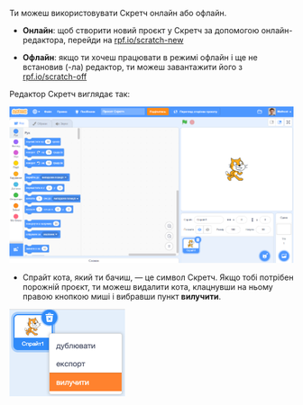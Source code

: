 Ти можеш використовувати Скретч онлайн або офлайн.

+ **Онлайн**: щоб створити новий проєкт у Скретч за допомогою онлайн-редактора, перейди на <a href="https://rpf.io/scratch-new" target="_blank">rpf.io/scratch-new</a>

+ **Офлайн**: якщо ти хочеш працювати в режимі офлайн і ще не встановив (-ла) редактор, ти можеш завантажити його з <a href="https://rpf.io/scratch-off" target="_blank">rpf.io/scratch-off</a>

Редактор Скретч виглядає так:

![знімок екрана](images/scratch-editor.png)

+ Спрайт кота, який ти бачиш, — це символ Скретч. Якщо тобі потрібен порожній проєкт, ти можеш видалити кота, клацнувши на ньому правою кнопкою миші і вибравши пункт **вилучити**.

![знімок екрана](images/delete.png)